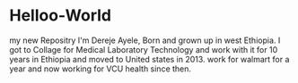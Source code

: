 # Helloo-World
my new Repositry
I'm Dereje Ayele, Born and grown up in west Ethiopia. I got to Collage for Medical Laboratory Technology and work with it for 10 years in Ethiopia and moved to United states in 2013. work for walmart for a year and now working for VCU health since then.
